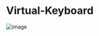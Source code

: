 # Virtual-Keyboard


![image](https://github.com/2149-SRUTHI-S/Virtual-Keyboard/assets/129876043/2afd40c9-7f7d-4614-b508-ab71aa0422d2)
